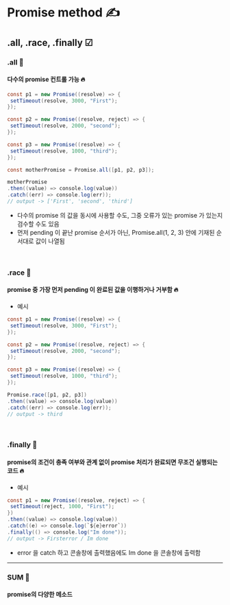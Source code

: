 Promise method ✍️
=============
.all, .race, .finally ☑
-------------

### .all 💬
#### 다수의 promise 컨트롤 가능 🔥
 ```java
const p1 = new Promise((resolve) => {
  setTimeout(resolve, 3000, "First");
});

const p2 = new Promise((resolve, reject) => {
  setTimeout(resolve, 2000, "second");
});

const p3 = new Promise((resolve) => {
  setTimeout(resolve, 1000, "third");
});

const motherPromise = Promise.all([p1, p2, p3]);

motherPromise
.then((value) => console.log(value))
.catch((err) => console.log(err));
// output -> ['First', 'second', 'third']
```
+ 다수의 promise 의 값을 동시에 사용할 수도, 그중 오류가 있는 promise 가 있는지 검수할 수도 있음
+ 먼저 pending 이 끝난 promise 순서가 아닌, Promise.all(1, 2, 3) 안에 기재된 순서대로 값이 나열됨
 
 <br/>
 
 ### .race 💬
#### promise 중 가장 먼저 pending 이 완료된 값을 이행하거나 거부함 🔥
+ 예시
 ```java
const p1 = new Promise((resolve) => {
  setTimeout(resolve, 3000, "First");
});

const p2 = new Promise((resolve, reject) => {
  setTimeout(resolve, 2000, "second");
});

const p3 = new Promise((resolve) => {
  setTimeout(resolve, 1000, "third");
});

Promise.race([p1, p2, p3])
.then((value) => console.log(value))
.catch((err) => console.log(err));
// output -> third
```


 <br/>

### .finally 💬
#### promise의 조건이 충족 여부와 관계 없이 promise 처리가 완료되면 무조건 실행되는 코드 🔥
+ 예시
 ```java
const p1 = new Promise((resolve, reject) => {
  setTimeout(reject, 1000, "First");
})
.then((value) => console.log(value))
.catch((e) => console.log(`${e}error`))
.finally(() => console.log("Im done"));
// output -> Firsterror / Im done
```
+ error 을 catch 하고 콘솔창에 출력했음에도 Im done 을 콘솔창에 출력함

 <hr/>
 
 
 ### SUM 🤝
#### promise의 다양한 메소드

 
